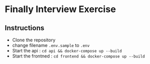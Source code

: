 # Finally Interview Exercise

## Instructions
- Clone the repository
- change filename `.env.sample` to `.env`
- Start the api : `cd api && docker-compose up --build`
- Start the frontned : `cd frontend && docker-compose up --build`